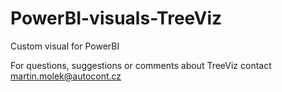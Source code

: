 # PowerBI-visuals-TreeViz
Custom visual for PowerBI

For questions, suggestions or comments about TreeViz contact martin.molek@autocont.cz
